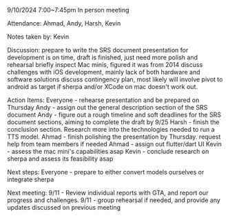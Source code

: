 9/10/2024 7:00~7:45pm In person meeting

Attendance: Ahmad, Andy, Harsh, Kevin

Notes taken by: Kevin

Discussion:
prepare to write the SRS document
presentation for development is on time, draft is finished, just need more polish and rehearsal
briefly inspect Mac minis, figured it was from 2014
discuss challenges with iOS development, mainly lack of both hardware and software solutions
discuss contingency plan, most likely will involve pivot to android as target if sherpa and/or XCode on mac doesn't work out.

Action Items:
Everyone - rehearse presentation and be prepared on Thursday
Andy - assign out the general description section of the SRS document
Andy - figure out a rough timeline and soft deadlines for the SRS document sections, aiming to complete the draft by 9/25
Harsh - finish the conclusion section. Research more into the technologies needed to run a TTS model.
Ahmad - finish polishing the presentation by Thursday. request help from team members if needed
Ahmad - assign out flutter/dart UI 
Kevin - assess the mac mini's capabilities asap
Kevin - conclude research on sherpa and assess its feasibility asap

Next steps:
Everyone - prepare to either convert models ourselves or integrate sherpa

Next meeting:
9/11 - Review individual reports with GTA, and report our progress and challenges.
9/11 - group rehearsal if needed, and provide any updates discussed on previous meeting
